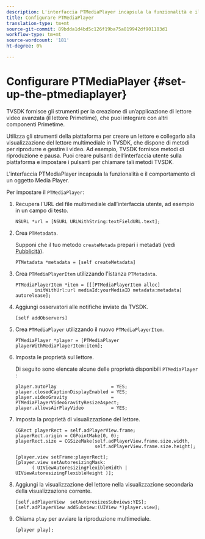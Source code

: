 ```yaml
---
description: L'interfaccia PTMediaPlayer incapsula la funzionalità e il comportamento di un oggetto Media Player.
title: Configurare PTMediaPlayer
translation-type: tm+mt
source-git-commit: 89bdda1d4bd5c126f19ba75a819942df901183d1
workflow-type: tm+mt
source-wordcount: '181'
ht-degree: 0%

---
```



# Configurare PTMediaPlayer {#set-up-the-ptmediaplayer}

TVSDK fornisce gli strumenti per la creazione di un’applicazione di lettore video avanzata (il lettore Primetime), che puoi integrare con altri componenti Primetime.

Utilizza gli strumenti della piattaforma per creare un lettore e collegarlo alla visualizzazione del lettore multimediale in TVSDK, che dispone di metodi per riprodurre e gestire i video. Ad esempio, TVSDK fornisce metodi di riproduzione e pausa. Puoi creare pulsanti dell’interfaccia utente sulla piattaforma e impostare i pulsanti per chiamare tali metodi TVSDK.

L&#39;interfaccia PTMediaPlayer incapsula la funzionalità e il comportamento di un oggetto Media Player.

Per impostare il `PTMediaPlayer`:

1. Recupera l’URL del file multimediale dall’interfaccia utente, ad esempio in un campo di testo.

   ```
   NSURL *url = [NSURL URLWithString:textFieldURL.text];
   ```

1. Crea `PTMetadata`.

   Supponi che il tuo metodo `createMetada` prepari i metadati (vedi [Pubblicità](../ad-insertion/r-psdk-ios-1.4-advertising-requirements.md)).

   ```
   PTMetadata *metadata = [self createMetadata]
   ```

1. Crea `PTMediaPlayerItem` utilizzando l&#39;istanza `PTMetadata`.

   ```
   PTMediaPlayerItem *item = [[[PTMediaPlayerItem alloc] 
          initWithUrl:url mediaId:yourMediaID metadata:metadata] autorelease];
   ```

1. Aggiungi osservatori alle notifiche inviate da TVSDK.

   ```
   [self addObservers]
   ```

1. Crea `PTMediaPlayer` utilizzando il nuovo `PTMediaPlayerItem`.

   ```
   PTMediaPlayer *player = [PTMediaPlayer playerWithMediaPlayerItem:item];
   ```

1. Imposta le proprietà sul lettore.

   Di seguito sono elencate alcune delle proprietà disponibili `PTMediaPlayer` :

   ```
   player.autoPlay                    = YES;  
   player.closedCaptionDisplayEnabled = YES; 
   player.videoGravity                = PTMediaPlayerVideoGravityResizeAspect;  
   player.allowsAirPlayVideo          = YES;
   ```

1. Imposta la proprietà di visualizzazione del lettore.

   ```
   CGRect playerRect = self.adPlayerView.frame;  
   playerRect.origin = CGPointMake(0, 0); 
   playerRect.size = CGSizeMake(self.adPlayerView.frame.size.width,  
                                self.adPlayerView.frame.size.height); 
   
   [player.view setFrame:playerRect]; 
   [player.view setAutoresizingMask:  
         ( UIViewAutoresizingFlexibleWidth | UIViewAutoresizingFlexibleHeight )];
   ```

1. Aggiungi la visualizzazione del lettore nella visualizzazione secondaria della visualizzazione corrente.

   ```
   [self.adPlayerView  setAutoresizesSubviews:YES];  
   [self.adPlayerView addSubview:(UIView *)player.view];
   ```

1. Chiama `play` per avviare la riproduzione multimediale.

   ```
   [player play];
   ```

